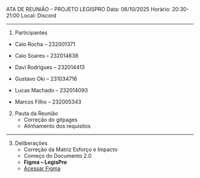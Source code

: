  ATA DE REUNIÃO – PROJETO LEGISPRO
Data: 06/10/2025
Horário: 20:30-21:00
Local: Discord
________________


1. Participantes
* Caio Rocha – 232001371

* Caio Soares – 232014638

* Davi Rodrigues – 232014413

* Gustavo Oki – 231034716

* Lucas Machado – 232014093

* Marcos Filho – 232005343

2. Pauta da Reunião
   * Correção do gitpages
   * Alinhamento dos requisitos 
________________


3. Deliberações
   * Correção da Matriz Esforço e Impacto
   * Começo do Documento 2.0
   * **Figma – LegisPro**   
   - [Acessar Figma ](https://www.figma.com/design/WKBMRyNnsMRd18xLjOPZd8/legisPro__?node-id=0-1&t=2OSrjLfkSGp2Po83-1) 
